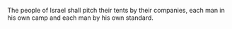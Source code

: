 The people of Israel shall pitch their tents by their companies, each man in his own camp and each man by his own standard.
